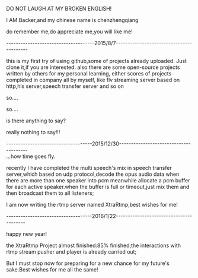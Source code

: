 DO NOT LAUGH AT MY BROKEN ENGLISH!

I AM Backer,and my chinese name is chenzhengqiang

do remember me,do appreciate me,you will like me!


-------------------------------------2015/8/7-----------------------------------------

this is my first try of using github,some of projects already uploaded.
Just clone it,if you are interested.
also there are some open-source projects written by others for my personal learning,
either scores of projects completed in company all by myself,
like flv streaming server based on http,hls server,speech transfer server and so on

so....

so....

is there anything to say?

really nothing to say!!!


------------------------------------2015/12/30---------------------------------------                                              
...how time goes fly.

recently I have completed the multi speech's mix in speech transfer server,which based on udp protocol,decode the opus audio data when there are more than one speaker into pcm meanwhile allocate a pcm buffer for each active speaker.when the buffer is full or timeout,just mix them and then broadcast them to all listeners; 

I am now writing the rtmp server named XtraRtmp,best wishes for me!


------------------------------------2016/1/22----------------------------------------

happy new year!

the XtraRtmp Project almost finished:85% finished;the interactions with rtmp stream pusher and player is already carried out;

But I must stop now for preparing for a new chance for my future's sake.Best wishes for me all the same! 
